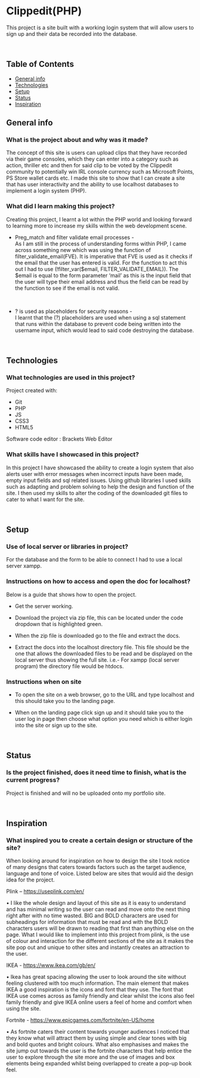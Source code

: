 # Clippedit(PHP)
This project is a site built with a working login system that will allow users to sign up and their data be recorded into the database. 

<br />

## Table of Contents
* [General info](#general-info)
* [Technologies](#technologies)
* [Setup](#setup)
* [Status](#status)
* [Inspiration](#inspiration)


## General info
### What is the project about and why was it made?
The concept of this site is users can upload clips that they have recorded via their game consoles, which they can enter into a category such as action, thriller etc and then for said clip to be voted by the Clippedit community to potentially win IRL console currency such as Microsoft Points, PS Store wallet cards etc. I made this site to show that I can create a site that has user interactivity and the ability to use localhost databases to implement a login system (PHP).

### What did I learn making this project?
Creating this project, I learnt a lot within the PHP world and looking forward to learning more to increase my skills within the web development scene.
<br />

- Preg_match and filter validate email processes -<br />
As I am still in the process of understanding forms within PHP, I came across something new which was using the function of filter_validate_email(FVE). It is imperative that FVE is used as it checks if the email that the user has entered is valid. For the function to act this out I had to use (!filter_var($email, FILTER_VALIDATE_EMAIL)). The $email is equal to the form parameter ‘mail’ as this is the input field that the user will type their email address and thus the field can be read by the function to see if the email is not valid. 

<br />

- ? is used as placeholders for security reasons -<br /> 
I learnt that the (?) placeholders are used when using a sql statement that runs within the database to prevent code being written into the username input, which would lead to said code destroying the database.


<br />

## Technologies
### What technologies are used in this project?
Project created with:
* Git
* PHP
* JS
* CSS3
* HTML5

Software code editor : Brackets Web Editor

### What skills have I showcased in this project?
In this project I have showcased the ability to create a login system that also alerts user with error messages when incorrect inputs have been made, empty input fields and sql related issues. Using github libraries I used skills such as adapting and problem solving to help the design and function of the site. I then used my skills to alter the coding of the downloaded git files to cater to what I want for the site.  

<br />

## Setup
### Use of local server or libraries in project?
For the database and the form to be able to connect I had to use a local server xampp.

### Instructions on how to access and open the doc for localhost?
Below is a guide that shows how to open the project.
*	Get the server working.

*	Download the project via zip file, this can be located under the code dropdown that is highlighted green.

*	When the zip file is downloaded go to the file and extract the docs.

*	Extract the docs into the localhost directory file. This file should be the one that allows the downloaded files to be read and be displayed on the local server thus showing the full site. i.e.- For xampp (local server program) the directory file would be htdocs.

### Instructions when on site
*	To open the site on a web browser, go to the URL and type localhost and this should take you to the landing page.

*	When on the landing page click sign up and it should take you to the user log in page then choose what option you need which is either login into the site or sign up to the site.


<br />

## Status
### Is the project finished, does it need time to finish, what is the current progress?
Project is finished and will no be uploaded onto my portfolio site.

<br />

## Inspiration
### What inspired you to create a certain design or structure of the site?
When looking around for inspiration on how to design the site I took notice of many designs that caters towards factors such as the target audience, language and tone of voice. Listed below are sites that would aid the design idea for the project.

Plink – https://useplink.com/en/ 

•	I like the whole design and layout of this site as it is easy to understand and has minimal writing so the user can read and move onto the next thing right after with no time wasted. BIG and BOLD characters are used for subheadings for information that must be read and with the BOLD characters users will be drawn to reading that first than anything else on the page. What I would like to implement into this project from plink, is the use of colour and interaction for the different sections of the site as it makes the site pop out and unique to other sites and instantly creates an attraction to the user.

IKEA - https://www.ikea.com/gb/en/

•	Ikea has great spacing allowing the user to look around the site without feeling clustered with too much information. The main element that makes IKEA a good inspiration is the icons and font that they use. The font that IKEA use comes across as family friendly and clear whilst the icons also feel family friendly and give IKEA online users a feel of home and comfort when using the site.

Fortnite - https://www.epicgames.com/fortnite/en-US/home

•	 As fortnite caters their content towards younger audiences I noticed that they know what will attract them by using simple and clear tones with big and bold quotes and bright colours. What also emphasises and makes the site jump out towards the user is the fortnite characters that help entice the user to explore through the site more and the use of images and box elements being expanded whilst being overlapped to create a pop-up book feel.

